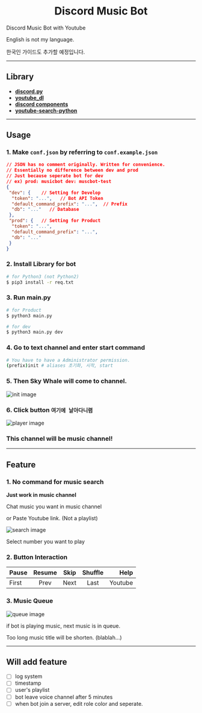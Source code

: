 # <center> Discord Music Bot

Discord Music Bot with Youtube

English is not my language.

한국인 가이드도 추가할 예정입니다.

---

## Library

- [**discord.py**](https://github.com/Rapptz/discord.py)
- [**youtube_dl**](https://github.com/ytdl-org/youtube-dl)
- [**discord components**](https://github.com/kiki7000/discord.py-components)
- [**youtube-search-python**](https://github.com/alexmercerind/youtube-search-python)

---

## Usage

### 1. Make `conf.json` by referring to `conf.example.json`  

```json
// JSON has no comment originally. Written for convenience.
// Essentially no difference between dev and prod
// Just because seperate bot for dev
// ex) prod: musicbot dev: muscbot-test
{
 "dev": {    // Setting for Develop
  "token": "...",   // Bot API Token
  "default_command_prefix": "...",  // Prefix
  "db": "..."   // Database
 },
 "prod": {   // Setting for Product
  "token": "...",
  "default_command_prefix": "...",
  "db": "..."
 }
}
```

### 2. Install Library for bot

```bash
# for Python3 (not Python2)
$ pip3 install -r req.txt
```

### 3. Run main.py

```bash
# for Product
$ python3 main.py

# for dev
$ python3 main.py dev
```

### 4. Go to text channel and enter start command

```bash
# You have to have a Administrator permission.
(prefix)init # aliases 초기화, 시작, start
```

### 5. Then Sky Whale will come to channel.

![init image](https://cdn.discordapp.com/attachments/963347486720798770/966971459610226688/Screen_Shot_2022-04-22_at_4.59.04_PM.png)

### 6. Click button `여기에 날아다니렴`

![player image](https://cdn.discordapp.com/attachments/963347486720798770/966971459811561512/Screen_Shot_2022-04-22_at_4.40.37_PM.png)

### **This channel will be music channel!**

---

## Feature

### 1. No command for music search

**Just work in music channel**

Chat music you want in music channel

or Paste Youtube link. (Not a playlist)

![search image](https://cdn.discordapp.com/attachments/963347486720798770/966978344467988510/unknown.png)

Select number you want to play

### 2. Button Interaction

Pause | Resume | Skip | Shuffle | Help
---|:---:|:---:|:---:|---:
 First | Prev | Next | Last | Youtube

### 3. Music Queue

![queue image](https://cdn.discordapp.com/attachments/963347486720798770/966978269851287562/unknown.png)

if bot is playing music, next music is in queue.

Too long music title will be shorten. (blablah...)

---

## Will add feature

- [ ] log system
- [ ] timestamp
- [ ] user's playlist
- [ ] bot leave voice channel after 5 minutes
- [ ] when bot join a server, edit role color and seperate.